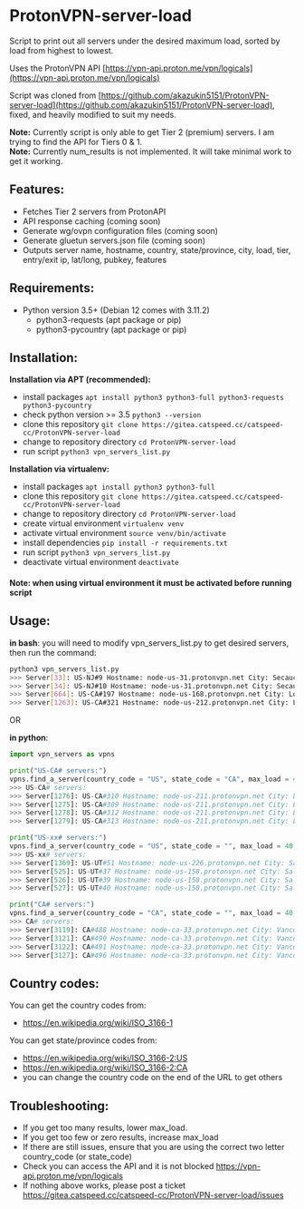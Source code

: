 # ProtonVPN-server-load

Script to print out all servers under the desired maximum load, sorted by load from highest to lowest.

Uses the ProtonVPN API [https://vpn-api.proton.me/vpn/logicals](https://vpn-api.proton.me/vpn/logicals)

Script was cloned from [https://github.com/akazukin5151/ProtonVPN-server-load](https://github.com/akazukin5151/ProtonVPN-server-load), fixed, and heavily modified to suit my needs.

**Note:** Currently script is only able to get Tier 2 (premium) servers. I am trying to find the API for Tiers 0 & 1.<br />
**Note:** Currently num_results is not implemented. It will take minimal work to get it working.

## Features:

- Fetches Tier 2 servers from ProtonAPI
- API response caching (coming soon)
- Generate wg/ovpn configuration files (coming soon)
- Generate gluetun servers.json file (coming soon)
- Outputs server name, hostname, country, state/province, city, load, tier, entry/exit ip, lat/long, pubkey, features

## Requirements:

- Python version 3.5+ (Debian 12 comes with 3.11.2)
  - python3-requests (apt package or pip)
  - python3-pycountry (apt package or pip)

## Installation:

**Installation via APT (recommended):**
- install packages ```apt install python3 python3-full python3-requests python3-pycountry```
- check python version >= 3.5 ```python3 --version```
- clone this repository ```git clone https://gitea.catspeed.cc/catspeed-cc/ProtonVPN-server-load```
- change to repository directory ```cd ProtonVPN-server-load```
- run script ```python3 vpn_servers_list.py```

**Installation via virtualenv:**
- install packages ```apt install python3 python3-full```
- clone this repository ```git clone https://gitea.catspeed.cc/catspeed-cc/ProtonVPN-server-load```
- change to repository directory ```cd ProtonVPN-server-load```
- create virtual environment ```virtualenv venv```
- activate virtual environment ```source venv/bin/activate```
- install dependencies ```pip install -r requirements.txt```
- run script ```python3 vpn_servers_list.py```
- deactivate virtual environment ```deactivate```

#### Note: when using virtual environment it must be activated before running script

## Usage:

**in bash**: you will need to modify vpn_servers_list.py to get desired servers, then run the command:
```sh
python3 vpn_servers_list.py
>>> Server[33]: US-NJ#9 Hostname: node-us-31.protonvpn.net City: Secaucus Load: 40% Tier: 2 secure_core: True netshield: True port_forward: True
>>> Server[34]: US-NJ#10 Hostname: node-us-31.protonvpn.net City: Secaucus Load: 40% Tier: 2 secure_core: True netshield: True port_forward: True
>>> Server[664]: US-CA#197 Hostname: node-us-168.protonvpn.net City: Los Angeles Load: 40% Tier: 2 streaming: True port_forward: True
>>> Server[1263]: US-CA#321 Hostname: node-us-212.protonvpn.net City: Los Angeles Load: 40% Tier: 2 streaming: True port_forward: True
```

OR

**in python**:
```py
import vpn_servers as vpns

print("US-CA# servers:")
vpns.find_a_server(country_code = "US", state_code = "CA", max_load = 40, num_results = 5)
>>> US-CA# servers:
>>> Server[1276]: US-CA#310 Hostname: node-us-211.protonvpn.net City: Los Angeles Load: 34% Tier: 2 streaming: True port_forward: True
>>> Server[1275]: US-CA#309 Hostname: node-us-211.protonvpn.net City: Los Angeles Load: 33% Tier: 2 streaming: True port_forward: True
>>> Server[1278]: US-CA#312 Hostname: node-us-211.protonvpn.net City: Los Angeles Load: 33% Tier: 2 streaming: True port_forward: True
>>> Server[1279]: US-CA#313 Hostname: node-us-211.protonvpn.net City: Los Angeles Load: 33% Tier: 2 streaming: True port_forward: True

print("US-xx# servers:")
vpns.find_a_server(country_code = "US", state_code = "", max_load = 40, num_results = 5)
>>> US-xx# servers:
>>> Server[1369]: US-UT#51 Hostname: node-us-226.protonvpn.net City: Salt Lake City Load: 33% Tier: 2 secure_core: True netshield: True port_forward: True
>>> Server[525]: US-UT#37 Hostname: node-us-158.protonvpn.net City: Salt Lake City Load: 15% Tier: 2 streaming: True
>>> Server[526]: US-UT#39 Hostname: node-us-158.protonvpn.net City: Salt Lake City Load: 13% Tier: 2 streaming: True
>>> Server[527]: US-UT#40 Hostname: node-us-158.protonvpn.net City: Salt Lake City Load: 11% Tier: 2 streaming: True

print("CA# servers:")
vpns.find_a_server(country_code = "CA", state_code = "", max_load = 40, num_results = 5)
>>> CA# servers:
>>> Server[3119]: CA#488 Hostname: node-ca-33.protonvpn.net City: Vancouver Load: 40% Tier: 2 secure_core: True netshield: True streaming: True
>>> Server[3121]: CA#490 Hostname: node-ca-33.protonvpn.net City: Vancouver Load: 40% Tier: 2 secure_core: True netshield: True streaming: True
>>> Server[3122]: CA#491 Hostname: node-ca-33.protonvpn.net City: Vancouver Load: 40% Tier: 2 secure_core: True netshield: True streaming: True
>>> Server[3127]: CA#496 Hostname: node-ca-33.protonvpn.net City: Vancouver Load: 40% Tier: 2 secure_core: True netshield: True streaming: True
```

## Country codes:

You can get the country codes from:
- https://en.wikipedia.org/wiki/ISO_3166-1

You can get state/province codes from:
- https://en.wikipedia.org/wiki/ISO_3166-2:US
- https://en.wikipedia.org/wiki/ISO_3166-2:CA
- you can change the country code on the end of the URL to get others

## Troubleshooting:

- If you get too many results, lower max_load.
- If you get too few or zero results, increase max_load
- If there are still issues, ensure that you are using the correct two letter country_code (or state_code)
- Check you can access the API and it is not blocked https://vpn-api.proton.me/vpn/logicals
- If nothing above works, please post a ticket https://gitea.catspeed.cc/catspeed-cc/ProtonVPN-server-load/issues
